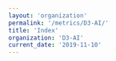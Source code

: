 ```yaml
---
layout: 'organization'
permalink: '/metrics/D3-AI/'
title: 'Index'
organization: 'D3-AI'
current_date: '2019-11-10'
---
```

